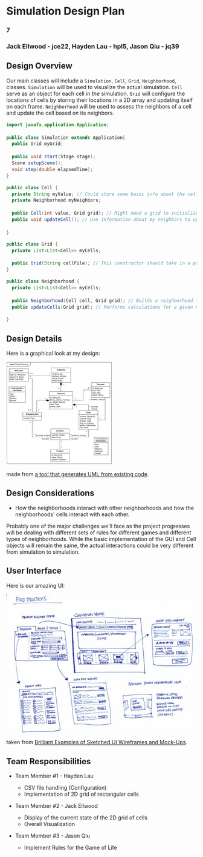 # Simulation Design Plan
### 7
### Jack Ellwood - jce22, Hayden Lau - hpl5, Jason Qiu - jq39


## Design Overview

Our main classes will include a `Simulation`, `Cell`, `Grid`, `Neighborhood`, classes. `Simulation`
will be used to visualize the actual simulation.  `Cell` serve as an object for each cell in the
simulation. `Grid` will configure the locations of cells by storing their locations in a 2D array and
updating itself on each frame. `Neighborhood` will be used to assess the neighbors of a cell and update
the cell based on its neighbors.

```java
import javafx.application.Application;

public class Simulation extends Application{
  public Grid myGrid;

  public void start(Stage stage);
  Scene setupScene();
  void step(double elapsedTime);
}
```

```java
public class Cell {
  private String myValue; // Could store some basic info about the cell
  private Neighborhood myNeighbors;
  
  public Cell(int value, Grid grid); // Might need a grid to initialize its neighbors
  public void updateCell(); // Use information about my neighbors to update myself

}
```

```java
public class Grid {
  private List<List<Cell>> myCells;

  public Grid(String cellFile); // This constructor should take in a path to the csv file, doesn't necessarily have to be a String
}
```

```java
public class Neighborhood {
  private List<List<Cell>> myCells;

  public Neighborhood(Cell cell, Grid grid); // Builds a neighborhood for a given cell
  public updateCells(Grid grid); // Performs calculations for a given neighborhood and updates a grid

}
```

## Design Details

Here is a graphical look at my design:

![This is cool, too bad you can't see it](online-shopping-uml-example.png "An initial UI")

made from [a tool that generates UML from existing code](http://staruml.io/).


## Design Considerations

* How the neighborhoods interact with other neighborhoods and how the neighborhoods' cells interact with each other.

 Probably one of the major challenges we'll face as the project progresses will be dealing with different
 sets of rules for different games and different types of neighborhoods.  While the basic implementation
 of the GUI and Cell objects will remain the same, the actual interactions could be very different
 from simulation to simulation.

## User Interface

Here is our amazing UI:

![This is cool, too bad you can't see it](29-sketched-ui-wireframe.jpg "An alternate design")

taken from [Brilliant Examples of Sketched UI Wireframes and Mock-Ups](https://onextrapixel.com/40-brilliant-examples-of-sketched-ui-wireframes-and-mock-ups/).


## Team Responsibilities

 * Team Member #1 - Hayden Lau
    * CSV file handling (Configuration)
    * Implementation of 2D grid of rectangular cells
    
 * Team Member #2 - Jack Ellwood
    * Display of the current state of the 2D grid of cells
    * Overall Visualization
     
 * Team Member #3 - Jason Qiu
    * Implement Rules for the Game of Life